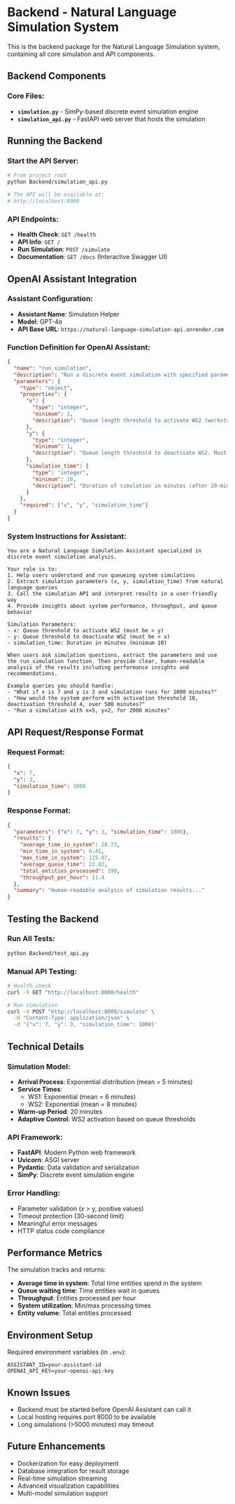 # Backend - Natural Language Simulation System

This is the backend package for the Natural Language Simulation system, containing all core simulation and API components.

## Backend Components

### Core Files:
- **`simulation.py`** - SimPy-based discrete event simulation engine
- **`simulation_api.py`** - FastAPI web server that hosts the simulation

## Running the Backend

### Start the API Server:
```bash
# From project root
python Backend/simulation_api.py

# The API will be available at:
# http://localhost:8000
```

### API Endpoints:
- **Health Check**: `GET /health`
- **API Info**: `GET /`
- **Run Simulation**: `POST /simulate`
- **Documentation**: `GET /docs` (Interactive Swagger UI)

## OpenAI Assistant Integration

### Assistant Configuration:
- **Assistant Name**: Simulation Helper
- **Model**: GPT-4o
- **API Base URL**: `https://natural-language-simulation-api.onrender.com`

### Function Definition for OpenAI Assistant:

```json
{
  "name": "run_simulation",
  "description": "Run a discrete event simulation with specified parameters for a queueing system with two workstations (WS1 and WS2). WS2 is dynamically activated/deactivated based on queue thresholds.",
  "parameters": {
    "type": "object",
    "properties": {
      "x": {
        "type": "integer",
        "minimum": 1,
        "description": "Queue length threshold to activate WS2 (workstation 2). Must be greater than y."
      },
      "y": {
        "type": "integer",
        "minimum": 1,
        "description": "Queue length threshold to deactivate WS2. Must be less than x."
      },
      "simulation_time": {
        "type": "integer",
        "minimum": 10,
        "description": "Duration of simulation in minutes (after 20-minute warm-up period)."
      }
    },
    "required": ["x", "y", "simulation_time"]
  }
}
```

### System Instructions for Assistant:
```
You are a Natural Language Simulation Assistant specialized in discrete event simulation analysis. 

Your role is to:
1. Help users understand and run queueing system simulations
2. Extract simulation parameters (x, y, simulation_time) from natural language queries
3. Call the simulation API and interpret results in a user-friendly way
4. Provide insights about system performance, throughput, and queue behavior

Simulation Parameters:
- x: Queue threshold to activate WS2 (must be > y)
- y: Queue threshold to deactivate WS2 (must be < x)  
- simulation_time: Duration in minutes (minimum 10)

When users ask simulation questions, extract the parameters and use the run_simulation function. Then provide clear, human-readable analysis of the results including performance insights and recommendations.

Example queries you should handle:
- "What if x is 7 and y is 3 and simulation runs for 1000 minutes?"
- "How would the system perform with activation threshold 10, deactivation threshold 4, over 500 minutes?"
- "Run a simulation with x=5, y=2, for 2000 minutes"
```

## API Request/Response Format

### Request Format:
```json
{
  "x": 7,
  "y": 3,
  "simulation_time": 1000
}
```

### Response Format:
```json
{
  "parameters": {"x": 7, "y": 3, "simulation_time": 1000},
  "results": {
    "average_time_in_system": 28.73,
    "min_time_in_system": 0.41,
    "max_time_in_system": 115.07,
    "average_queue_time": 22.82,
    "total_entities_processed": 190,
    "throughput_per_hour": 11.4
  },
  "summary": "Human-readable analysis of simulation results..."
}
```

## Testing the Backend

### Run All Tests:
```bash
python Backend/test_api.py
```

### Manual API Testing:
```bash
# Health check
curl -X GET "http://localhost:8000/health"

# Run simulation
curl -X POST "http://localhost:8000/simulate" \
  -H "Content-Type: application/json" \
  -d '{"x": 7, "y": 3, "simulation_time": 1000}'
```

## Technical Details

### Simulation Model:
- **Arrival Process**: Exponential distribution (mean = 5 minutes)
- **Service Times**: 
  - WS1: Exponential (mean = 6 minutes)
  - WS2: Exponential (mean = 8 minutes)
- **Warm-up Period**: 20 minutes
- **Adaptive Control**: WS2 activation based on queue thresholds

### API Framework:
- **FastAPI**: Modern Python web framework
- **Uvicorn**: ASGI server
- **Pydantic**: Data validation and serialization
- **SimPy**: Discrete event simulation engine

### Error Handling:
- Parameter validation (x > y, positive values)
- Timeout protection (30-second limit)
- Meaningful error messages
- HTTP status code compliance

## Performance Metrics

The simulation tracks and returns:
- **Average time in system**: Total time entities spend in the system
- **Queue waiting time**: Time entities wait in queues
- **Throughput**: Entities processed per hour
- **System utilization**: Min/max processing times
- **Entity volume**: Total entities processed

## Environment Setup

Required environment variables (in `.env`):
```
ASSISTANT_ID=your-assistant-id
OPENAI_API_KEY=your-openai-api-key
```

## Known Issues

- Backend must be started before OpenAI Assistant can call it
- Local hosting requires port 8000 to be available
- Long simulations (>5000 minutes) may timeout

## Future Enhancements

- Dockerization for easy deployment
- Database integration for result storage
- Real-time simulation streaming
- Advanced visualization capabilities
- Multi-model simulation support 